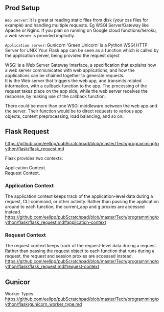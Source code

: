 ## Prod Setup
`Web server`: It is great at reading static files from disk (your css files for example) and handling multiple requests.  Eg WSGI Server/Gateway like Apache or Nginx.
If you plan on running on Google cloud functions/heroku, a web server is provided implicitly.  

`Application server`:  Gunicorn 'Green Unicorn' is a Python WSGI HTTP Server for UNIX
Your Flask app can be seen as a function which is called by the application server, being provided the request object

WSGI is a Web Server Gateway Interface, a specification that explains how a web server communicates with web applications, and how the applications can be chained together to generate requests.  
It is the Web server that triggers the web app, and transmits related information, with a callback function to the app. The processing of the request takes place on the app side, while the web server receives the response, by making use of the callback function.  

There could be more than one WSGI middleware between the web app and the server. Their function would be to direct requests to various app objects, content preprocessing, load balancing, and so on.  


## Flask Request
https://github.com/eellpp/pubScratchpad/blob/master/Tech/programming/python/flask/flask_request.md  

Flask provides two contexts:

Application Context.  
Request Context.  

### Application Context
The application context keeps track of the application-level data during a request, CLI command, or other activity. Rather than passing the application around to each function, the current_app and g proxies are accessed instead.  
https://github.com/eellpp/pubScratchpad/blob/master/Tech/programming/python/flask/flask_request.md#application-context

### Request Context
The request context keeps track of the request-level data during a request. Rather than passing the request object to each function that runs during a request, the request and session proxies are accessed instead.  
https://github.com/eellpp/pubScratchpad/blob/master/Tech/programming/python/flask/flask_request.md#request-context  


## Gunicor
Worker Types  
https://github.com/eellpp/pubScratchpad/blob/master/Tech/programming/python/flask/gunicorn_worker_type.md
